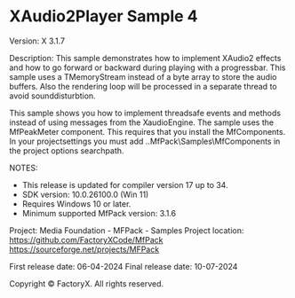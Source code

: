 # XAudio2Player Sample 4

Version: X 3.1.7

Description:
  This sample demonstrates how to implement XAudio2 effects and
  how to go forward or backward during playing with a progressbar.
  This sample uses a TMemoryStream instead of a byte array to store the audio buffers.
  Also the rendering loop will be processed in a separate thread to avoid sounddisturbtion. 

This sample shows you how to implement threadsafe events and methods instead of using messages from the XaudioEngine.
The sample uses the MfPeakMeter component. This requires that you install the MfComponents.
In your projectsettings you must add ..MfPack\Samples\MfComponents in the project options searchpath.  

NOTES:
 - This release is updated for compiler version 17 up to 34.
 - SDK version: 10.0.26100.0 (Win 11)
 - Requires Windows 10 or later.
 - Minimum supported MfPack version: 3.1.6

Project: Media Foundation - MFPack - Samples
Project location: https://github.com/FactoryXCode/MfPack
                  https://sourceforge.net/projects/MFPack

First release date: 06-04-2024
Final release date: 10-07-2024

Copyright © FactoryX. All rights reserved.
